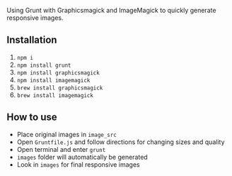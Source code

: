 Using Grunt with Graphicsmagick and ImageMagick to quickly generate responsive images.

## Installation

1.  `npm i`
2.  `npm install grunt`
3.  `npm install graphicsmagick`
4.  `npm install imagemagick`
2.  `brew install graphicsmagick`
3.  `brew install imagemagick`


## How to use

- Place original images in `image_src`
- Open `Gruntfile.js` and follow directions for changing sizes and quality
- Open terminal and enter `grunt`
- `images` folder will automatically be generated
- Look in `images` for final responsive images

